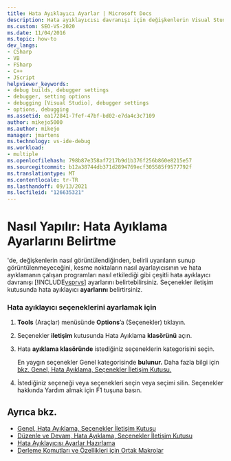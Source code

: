 ```yaml
---
title: Hata Ayıklayıcı Ayarlar | Microsoft Docs
description: Hata ayıklayıcısı davranışı için değişkenlerin Visual Studio, hangi uyarıların verildiği ve kesme noktası ayarlama gibi çeşitli ayarları belirtin.
ms.custom: SEO-VS-2020
ms.date: 11/04/2016
ms.topic: how-to
dev_langs:
- CSharp
- VB
- FSharp
- C++
- JScript
helpviewer_keywords:
- debug builds, debugger settings
- debugger, setting options
- debugging [Visual Studio], debugger settings
- options, debugging
ms.assetid: ea172841-7fef-47bf-bd02-e7da4c3c7109
author: mikejo5000
ms.author: mikejo
manager: jmartens
ms.technology: vs-ide-debug
ms.workload:
- multiple
ms.openlocfilehash: 798b87e358af7217b9d1b376f256b860e8215e57
ms.sourcegitcommit: b12a38744db371d2894769ecf305585f9577792f
ms.translationtype: MT
ms.contentlocale: tr-TR
ms.lasthandoff: 09/13/2021
ms.locfileid: "126635321"
---
```

# <a name="how-to-specify-debugger-settings"></a>Nasıl Yapılır: Hata Ayıklama Ayarlarını Belirtme
'de, değişkenlerin nasıl görüntülendiğinden, belirli uyarıların sunup görüntülenmeyeceğini, kesme noktaların nasıl ayarlayıcısının ve hata ayıklamanın çalışan programları nasıl etkilediği gibi çeşitli hata ayıklayıcı davranışı [!INCLUDE[vsprvs](../code-quality/includes/vsprvs_md.md)] ayarlarını belirtebilirsiniz. Seçenekler iletişim kutusunda hata ayıklayıcı **ayarlarını** belirtirsiniz.

### <a name="to-set-debugger-options"></a>Hata ayıklayıcı seçeneklerini ayarlamak için

1. **Tools** (Araçlar) menüsünde **Options**’a (Seçenekler) tıklayın.

2. Seçenekler **iletişim** kutusunda Hata Ayıklama **klasörünü** açın.

3. Hata **ayıklama klasöründe** istediğiniz seçeneklerin kategorisini seçin.

     En yaygın seçenekler Genel kategorisinde **bulunur.** Daha fazla bilgi için [bkz. Genel, Hata Ayıklama, Seçenekler İletişim Kutusu.](../debugger/general-debugging-options-dialog-box.md)

4. İstediğiniz seçeneği veya seçenekleri seçin veya seçimi silin. Seçenekler hakkında Yardım almak için F1 tuşuna basın.

## <a name="see-also"></a>Ayrıca bkz.
- [Genel, Hata Ayıklama, Seçenekler İletişim Kutusu](../debugger/general-debugging-options-dialog-box.md)
- [Düzenle ve Devam, Hata Ayıklama, Seçenekler İletişim Kutusu](./edit-and-continue.md)
- [Hata Ayıklayıcısı Ayarlar Hazırlama](../debugger/debugger-settings-and-preparation.md)
- [Derleme Komutları ve Özellikleri için Ortak Makrolar](/cpp/build/reference/common-macros-for-build-commands-and-properties)